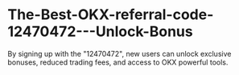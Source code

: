 # The-Best-OKX-referral-code-12470472---Unlock-Bonus
By signing up with the  "12470472", new users can unlock exclusive bonuses, reduced trading fees, and access to OKX powerful tools.
